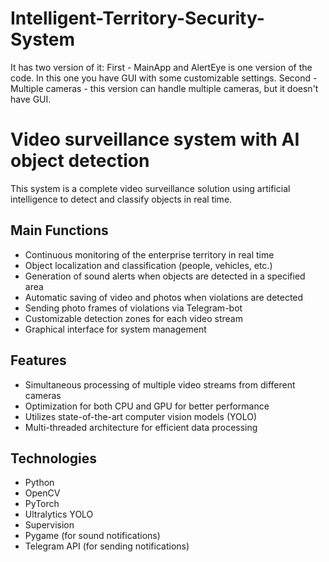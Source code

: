# Intelligent-Territory-Security-System
It has two version of it:
First - MainApp and AlertEye is one version of the code. In this one you have GUI with some customizable settings.
Second - Multiple cameras - this version can handle multiple cameras, but it doesn't have GUI.

# Video surveillance system with AI object detection

This system is a complete video surveillance solution using artificial intelligence to detect and classify objects in real time.

## Main Functions

- Continuous monitoring of the enterprise territory in real time
- Object localization and classification (people, vehicles, etc.)
- Generation of sound alerts when objects are detected in a specified area
- Automatic saving of video and photos when violations are detected
- Sending photo frames of violations via Telegram-bot
- Customizable detection zones for each video stream
- Graphical interface for system management

## Features

- Simultaneous processing of multiple video streams from different cameras
- Optimization for both CPU and GPU for better performance
- Utilizes state-of-the-art computer vision models (YOLO)
- Multi-threaded architecture for efficient data processing

## Technologies

- Python
- OpenCV
- PyTorch
- Ultralytics YOLO
- Supervision
- Pygame (for sound notifications)
- Telegram API (for sending notifications)
